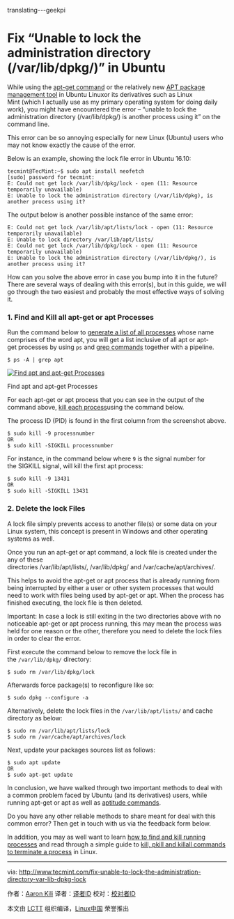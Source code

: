 translating---geekpi

Fix “Unable to lock the administration directory (/var/lib/dpkg/)” in Ubuntu
============================================================

While using the [apt-get command][1] or the relatively new [APT package management tool][2] in Ubuntu Linuxor its derivatives such as Linux Mint (which I actually use as my primary operating system for doing daily work), you might have encountered the error – “unable to lock the administration directory (/var/lib/dpkg/) is another process using it” on the command line.

This error can be so annoying especially for new Linux (Ubuntu) users who may not know exactly the cause of the error.

Below is an example, showing the lock file error in Ubuntu 16.10:

```
tecmint@TecMint:~$ sudo apt install neofetch
[sudo] password for tecmint:
E: Could not get lock /var/lib/dpkg/lock - open (11: Resource temporarily unavailable)
E: Unable to lock the administration directory (/var/lib/dpkg), is another process using it?
```

The output below is another possible instance of the same error:

```
E: Could not get lock /var/lib/apt/lists/lock - open (11: Resource temporarily unavailable)
E: Unable to lock directory /var/lib/apt/lists/ 
E: Could not get lock /var/lib/dpkg/lock - open (11: Resource temporarily unavailable) 
E: Unable to lock the administration directory (/var/lib/dpkg/), is another process using it?
```

How can you solve the above error in case you bump into it in the future? There are several ways of dealing with this error(s), but in this guide, we will go through the two easiest and probably the most effective ways of solving it.

### 1\. Find and Kill all apt-get or apt Processes

Run the command below to [generate a list of all processes][3] whose name comprises of the word apt, you will get a list inclusive of all apt or apt-get processes by using `ps` and [grep commands][4] together with a pipeline.

```
$ ps -A | grep apt
```
[
 ![Find apt and apt-get Processes](http://www.tecmint.com/wp-content/uploads/2016/11/find-apt-processes.png) 
][5]

Find apt and apt-get Processes

For each apt-get or apt process that you can see in the output of the command above, [kill each process][6]using the command below.

The process ID (PID) is found in the first column from the screenshot above.

```
$ sudo kill -9 processnumber
OR
$ sudo kill -SIGKILL processnumber
```

For instance, in the command below where `9` is the signal number for the SIGKILL signal, will kill the first apt process:

```
$ sudo kill -9 13431
OR
$ sudo kill -SIGKILL 13431
```

### 2\. Delete the lock Files

A lock file simply prevents access to another file(s) or some data on your Linux system, this concept is present in Windows and other operating systems as well.

Once you run an apt-get or apt command, a lock file is created under the any of these directories /var/lib/apt/lists/, /var/lib/dpkg/ and /var/cache/apt/archives/.

This helps to avoid the apt-get or apt process that is already running from being interrupted by either a user or other system processes that would need to work with files being used by apt-get or apt. When the process has finished executing, the lock file is then deleted.

Important: In case a lock is still exiting in the two directories above with no noticeable apt-get or apt process running, this may mean the process was held for one reason or the other, therefore you need to delete the lock files in order to clear the error.

First execute the command below to remove the lock file in the `/var/lib/dpkg/` directory:

```
$ sudo rm /var/lib/dpkg/lock
```

Afterwards force package(s) to reconfigure like so:

```
$ sudo dpkg --configure -a
```

Alternatively, delete the lock files in the `/var/lib/apt/lists/` and cache directory as below:

```
$ sudo rm /var/lib/apt/lists/lock
$ sudo rm /var/cache/apt/archives/lock
```

Next, update your packages sources list as follows:

```
$ sudo apt update
OR
$ sudo apt-get update
```

In conclusion, we have walked through two important methods to deal with a common problem faced by Ubuntu (and its derivatives) users, while running apt-get or apt as well as [aptitude commands][7].

Do you have any other reliable methods to share meant for deal with this common error? Then get in touch with us via the feedback form below.

In addition, you may as well want to learn [how to find and kill running processes][8] and read through a simple guide to [kill, pkill and killall commands to terminate a process][9] in Linux.

--------------------------------------------------------------------------------

via: http://www.tecmint.com/fix-unable-to-lock-the-administration-directory-var-lib-dpkg-lock

作者：[Aaron Kili][a]
译者：[译者ID](https://github.com/译者ID)
校对：[校对者ID](https://github.com/校对者ID)

本文由 [LCTT](https://github.com/LCTT/TranslateProject) 组织编译，[Linux中国](https://linux.cn/) 荣誉推出

[a]:http://www.tecmint.com/author/aaronkili/
[1]:http://www.tecmint.com/useful-basic-commands-of-apt-get-and-apt-cache-for-package-management/
[2]:http://www.tecmint.com/apt-advanced-package-command-examples-in-ubuntu/
[3]:http://www.tecmint.com/find-linux-processes-memory-ram-cpu-usage/
[4]:http://www.tecmint.com/linux-grep-commands-character-classes-bracket-expressions/
[5]:http://www.tecmint.com/wp-content/uploads/2016/11/find-apt-processes.png
[6]:http://www.tecmint.com/find-and-kill-running-processes-pid-in-linux/
[7]:http://www.tecmint.com/difference-between-apt-and-aptitude/
[8]:http://www.tecmint.com/find-and-kill-running-processes-pid-in-linux/
[9]:http://www.tecmint.com/how-to-kill-a-process-in-linux/
